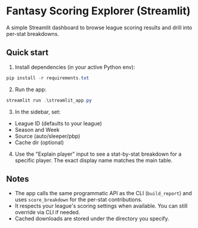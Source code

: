 # Fantasy Scoring Explorer (Streamlit)

A simple Streamlit dashboard to browse league scoring results and drill into per-stat breakdowns.

## Quick start

1. Install dependencies (in your active Python env):

```powershell
pip install -r requirements.txt
```

2. Run the app:

```powershell
streamlit run .\streamlit_app.py
```

3. In the sidebar, set:
- League ID (defaults to your league)
- Season and Week
- Source (auto/sleeper/pbp)
- Cache dir (optional)

4. Use the "Explain player" input to see a stat-by-stat breakdown for a specific player. The exact display name matches the main table.

## Notes
- The app calls the same programmatic API as the CLI (`build_report`) and uses `score_breakdown` for the per-stat contributions.
- It respects your league's scoring settings when available. You can still override via CLI if needed.
- Cached downloads are stored under the directory you specify.

